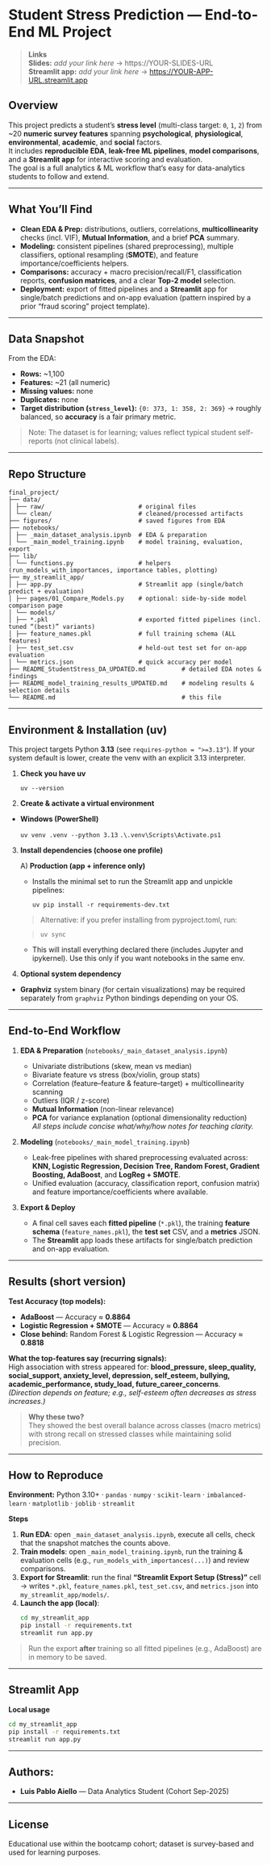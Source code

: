 # Student Stress Prediction — End-to-End ML Project

> **Links**  
> **Slides:** _add your link here_ → https://YOUR-SLIDES-URL  
> **Streamlit app:** _add your link here_ → https://YOUR-APP-URL.streamlit.app

## Overview
This project predicts a student’s **stress level** (multi-class target: `0`, `1`, `2`) from ~20 **numeric survey features** spanning **psychological**, **physiological**, **environmental**, **academic**, and **social** factors.  
It includes **reproducible EDA**, **leak-free ML pipelines**, **model comparisons**, and a **Streamlit app** for interactive scoring and evaluation.  
The goal is a full analytics & ML workflow that’s easy for data-analytics students to follow and extend.

---

## What You’ll Find
- **Clean EDA & Prep:** distributions, outliers, correlations, **multicollinearity** checks (incl. VIF), **Mutual Information**, and a brief **PCA** summary.  
- **Modeling:** consistent pipelines (shared preprocessing), multiple classifiers, optional resampling (**SMOTE**), and feature importance/coefficients helpers.  
- **Comparisons:** accuracy + macro precision/recall/F1, classification reports, **confusion matrices**, and a clear **Top-2 model** selection.  
- **Deployment:** export of fitted pipelines and a **Streamlit** app for single/batch predictions and on-app evaluation (pattern inspired by a prior “fraud scoring” project template).

---

## Data Snapshot
From the EDA:
- **Rows:** ~1,100  
- **Features:** ~21 (all numeric)  
- **Missing values:** none  
- **Duplicates:** none  
- **Target distribution (`stress_level`):** `{0: 373, 1: 358, 2: 369}` → roughly balanced, so **accuracy** is a fair primary metric.

> Note: The dataset is for learning; values reflect typical student self-reports (not clinical labels).

---

## Repo Structure

```
final_project/
├── data/
│ ├── raw/                          # original files
│ └── clean/                        # cleaned/processed artifacts
├── figures/                        # saved figures from EDA
├── notebooks/
│ ├── _main_dataset_analysis.ipynb  # EDA & preparation
│ └── _main_model_training.ipynb    # model training, evaluation, export
├── lib/
│ └── functions.py                  # helpers (run_models_with_importances, importance tables, plotting)
├── my_streamlit_app/
│ ├── app.py                        # Streamlit app (single/batch predict + evaluation)
│ ├── pages/01_Compare_Models.py    # optional: side-by-side model comparison page
│ └── models/
│ ├── *.pkl                         # exported fitted pipelines (incl. tuned “(best)” variants)
│ ├── feature_names.pkl             # full training schema (ALL features)
│ ├── test_set.csv                  # held-out test set for on-app evaluation
│ └── metrics.json                  # quick accuracy per model
├── README_StudentStress_DA_UPDATED.md          # detailed EDA notes & findings
├── README_model_training_results_UPDATED.md    # modeling results & selection details
└── README.md                                   # this file
```

---

## Environment & Installation (uv)

This project targets Python **3.13** (see `requires-python = ">=3.13"`). If your system default is lower, create the venv with an explicit 3.13 interpreter. 

1) **Check you have uv**

   `uv --version`

2) **Create & activate a virtual environment**

- **Windows (PowerShell)**

   `uv venv .venv --python 3.13`
   `.\.venv\Scripts\Activate.ps1`

3) **Install dependencies (choose one profile)**

   A) **Production (app + inference only)**
   - Installs the minimal set to run the Streamlit app and unpickle pipelines:

      `uv pip install -r requirements-dev.txt`

   >  Alternative: if you prefer installing from pyproject.toml, run:
      
   >   `uv sync`

   -  This will install everything declared there (includes Jupyter and ipykernel). Use this only if you want notebooks in the same env.

4) **Optional system dependency**

- **Graphviz** system binary (for certain visualizations) may be required separately from `graphviz` Python bindings depending on your OS.

---

## End-to-End Workflow
1) **EDA & Preparation** (`notebooks/_main_dataset_analysis.ipynb`)  
   - Univariate distributions (skew, mean vs median)  
   - Bivariate feature vs stress (box/violin, group stats)  
   - Correlation (feature–feature & feature–target) + multicollinearity scanning  
   - Outliers (IQR / z-score)  
   - **Mutual Information** (non-linear relevance)  
   - **PCA** for variance explanation (optional dimensionality reduction)  
   _All steps include concise what/why/how notes for teaching clarity._

2) **Modeling** (`notebooks/_main_model_training.ipynb`)  
   - Leak-free pipelines with shared preprocessing evaluated across:  
     **KNN, Logistic Regression, Decision Tree, Random Forest, Gradient Boosting, AdaBoost**, and **LogReg + SMOTE**.  
   - Unified evaluation (accuracy, classification report, confusion matrix) and feature importance/coefficients where available.

3) **Export & Deploy**  
   - A final cell saves each **fitted pipeline** (`*.pkl`), the training **feature schema** (`feature_names.pkl`), the **test set** CSV, and a **metrics** JSON.  
   - The **Streamlit** app loads these artifacts for single/batch prediction and on-app evaluation.

---

## Results (short version)
**Test Accuracy (top models):**
- **AdaBoost** — Accuracy ≈ **0.8864**
- **Logistic Regression + SMOTE** — Accuracy ≈ **0.8864** 
- **Close behind:** Random Forest & Logistic Regression — Accuracy ≈ **0.8818**

**What the top-features say (recurring signals):**  
High association with stress appeared for: **blood_pressure, sleep_quality, social_support, anxiety_level, depression, self_esteem, bullying, academic_performance, study_load, future_career_concerns**.  
*(Direction depends on feature; e.g., self-esteem often decreases as stress increases.)*

> **Why these two?**  
They showed the best overall balance across classes (macro metrics) with strong recall on stressed classes while maintaining solid precision.

---

## How to Reproduce
**Environment:** Python 3.10+ · `pandas` · `numpy` · `scikit-learn` · `imbalanced-learn` · `matplotlib` · `joblib` · `streamlit`

**Steps**
1. **Run EDA**: open `_main_dataset_analysis.ipynb`, execute all cells, check that the snapshot matches the counts above.  
2. **Train models**: open `_main_model_training.ipynb`, run the training & evaluation cells (e.g., `run_models_with_importances(...)`) and review comparisons.  
3. **Export for Streamlit**: run the final **“Streamlit Export Setup (Stress)”** cell → writes `*.pkl`, `feature_names.pkl`, `test_set.csv`, and `metrics.json` into `my_streamlit_app/models/`.  
4. **Launch the app (local)**:
   ```bash
   cd my_streamlit_app
   pip install -r requirements.txt
   streamlit run app.py

> Run the export **after** training so all fitted pipelines (e.g., AdaBoost) are in memory to be saved.

---

## Streamlit App
**Local usage**
```bash
cd my_streamlit_app
pip install -r requirements.txt
streamlit run app.py
```

---

## Authors:

- **Luis Pablo Aiello** — Data Analytics Student (Cohort Sep-2025)

---

## License
Educational use within the bootcamp cohort; dataset is survey-based and used for learning purposes.